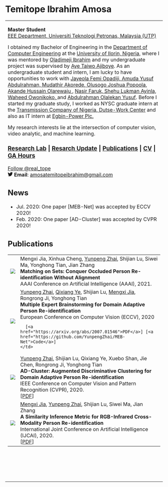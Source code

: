 
<!-- <body>
<script type="text/javascript">
var gaJsHost = (("https:" == document.location.protocol) ? "https://ssl." : "http://www.");
document.write(unescape("%3Cscript src='" + gaJsHost + "google-analytics.com/ga.js' type='text/javascript'%3E%3C/script%3E"));
</script>
<script type="text/javascript">
try {
    var pageTracker = _gat._getTracker("UA-15688631-4");
    pageTracker._trackPageview();
} catch(err) {}</script> -->
<div id="layout-content">
<div id="toptitle">
<h1>Temitope Ibrahim Amosa</h1>
</div>
<table class="imgtable"><tr><!--<td> 
<img src="TopeIbrahim.jpg" alt="Temitope Ibrahim Amosa" width="200px" />&nbsp;</td>-->
<td align="left"><p><b>Master Student</b> <br />
<a href="https://www.utp.edu.my/Pages/Academic/Faculty-of-Engineering/Faculties/About%20Department%20of%20Electrical%20and%20Electronic%20Engineering/About-Electric-and-Electronic-Engineering.aspx/">EEE Department, Universiti Teknologi Petronas, Malaysia (UTP)</a></p>
<div class="container">
<p class ="text-justify">I obtained my Bachelor of Engineering in the <a href="https://www.unilorin.edu.ng/">Department of Computer Engineering</a> at the <a href="https://www.unilorin.edu.ng/">University of Ilorin, Nigeria,</a> where I was mentored by <a href="https://scholar.google.com.my/citations?user=OckASdsAAAAJ&hl=enl">Oladimeji Ibrahim</a> and my undergraduate project was supervised by <a href="">Aye Taiwo Ajiboye</a>.
As an undergraduate student and intern, I am lucky to have opportunities to work with
 <a href="https://www.linkedin.com/in/jayeola-f-opadiji-370a6225/"> Jayeola Femi Opadiji, </a>
 <a href="https://www.researchgate.net/profile/Yusuf-Abdulrahman"> Amuda Yusuf Abdulrahman, </a>
 <a href="https://scholar.google.com.my/citations?user=PJFt0rEAAAAJ&hl=en"> Mudathir Akorede, </a>
 <a href="https://www.linkedin.com/in/olusogo-popoola-9a17b8b/?originalSubdomain=ng"> Olusogo Joshua Popoola, </a>
 <a href="https://https://www.linkedin.com/in/akande-hussein-olanrewaju-1a5ab2b/">Akande Hussain Olarewaju </a>,
 <a href="https://scholar.google.com/citations?user=imqCIgUAAAAJ&hl=en"> Nasir Faruk, </a>
  <a href="https://scholar.google.com/citations?user=Gezqnr0AAAAJ&hl=en"> Shehu Lukman Ayinla, </a>
 <a href="https://www.linkedin.com/in/waheed-owonikoko-253265103/?originalSubdomain=ng"> Waheed Owonikoko, </a> and
 <a href="https://scholar.google.com/citations?user=0m0f3SoAAAAJ&hl=en"> Abdulrahman Olalekan Yusuf</a>.
Before I started my graduate study, I worked as NYSC graduate intern at the <a href="https://www.tcn.org.ng/">Transmission Company of Nigeria, Dutse-Work Center</a> and also as IT intern at <a href="https://egbin-power.com/"> Egbin-Power Plc.</a></p>
</div>
<p class= "text-justify text-info">My research interests lie at the intersection of computer vision, video analytic, and machine learning.</p>
<h3><a href="#group">Research Lab</a> | <a href="#GA">Resarch Update</a> | <a href="#pubs">Publications</a> | <a href="Amosa_Temitope_Resume.pdf">CV</a> | <a href="#open-office-hour">GA Hours</a> </h3>
<p>
<i class="bi bi-twitter"></i><a href="https://twitter.com/real_tope">
<a class="twitter-follow-button"
href="https://twitter.com/real_tope"
data-size="large">
Follow @real_tope</a>
 <br />
  <svg xmlns="http://www.w3.org/2000/svg" width="16" height="16" fill="currentColor" class="bi bi-twitter" viewBox="0 0 16 16">
  <path d="M5.026 15c6.038 0 9.341-5.003 9.341-9.334 0-.14 0-.282-.006-.422A6.685 6.685 0 0 0 16 3.542a6.658 6.658 0 0 1-1.889.518 3.301 3.301 0 0 0 1.447-1.817 6.533 6.533 0 0 1-2.087.793A3.286 3.286 0 0 0 7.875 6.03a9.325 9.325 0 0 1-6.767-3.429 3.289 3.289 0 0 0 1.018 4.382A3.323 3.323 0 0 1 .64 6.575v.045a3.288 3.288 0 0 0 2.632 3.218 3.203 3.203 0 0 1-.865.115 3.23 3.23 0 0 1-.614-.057 3.283 3.283 0 0 0 3.067 2.277A6.588 6.588 0 0 1 .78 13.58a6.32 6.32 0 0 1-.78-.045A9.344 9.344 0 0 0 5.026 15z"/>
</svg>
<b>Email</b>: <a href="mailto:amosatemitopeibrahim@gmail.com">amosatemitopeibrahim@gmail.com</a>
<div class="infoblock">
<div class="blockcontent">






<h2>News</h2>
<ul>
  <li>
    Jul. 2020: One paper [MEB-Net] was accepted by ECCV 2020!
  </li>

<!--   <li>
    Apr. 2020: One paper [SIM] was accepted by IJCAI 2020!
  </li> -->

  <li>
    Feb. 2020: One paper [AD-Cluster] was accepted by CVPR 2020!
  </li>

</ul>





<h2>Publications</h2>

<table class="pub_table">
  <tbody>

  <tr>
    <td class="pub_td1"><img src="./YunpengZhai_files/996.png" class="papericon"></td>
    <td class="pub_td2">Mengxi Jia, Xinhua Cheng, <u>Yunpeng Zhai</u>, Shijian Lu, Siwei Ma, Yonghong Tian, Jian Zhang
      <br><b>Matching on Sets: Conquer Occluded Person Re-identification Without Alignment</b>
      <br>AAAI Conference on Artificial Intelligence (AAAI), 2021.
      <br>
      <!-- [<a href="">Code</a>] -->
    </td>
  </tr>

  <!-- #12 -->
  <tr>
    <td class="pub_td1"><img src="./YunpengZhai_files/mebnet.png" class="papericon"></td>
    <td class="pub_td2"><u>Yunpeng Zhai</u>, <a href="http://people.ucas.ac.cn/~qxye?language=en">Qixiang Ye</a>, Shijian Lu, <a href="https://mxjia.github.io">Mengxi Jia</a>, Rongrong Ji, Yonghong Tian
      <br><b>Multiple Expert Brainstorming for Domain Adaptive Person Re-identification</b>
      <br>European Conference on Computer Vision (ECCV), 2020
      <br>
      <!-- [<a href="">PDF</a>] -->
      
      [<a href="https://arxiv.org/abs/2007.01546">PDF</a>] [<a href="https://github.com/YunpengZhai/MEB-Net">Code</a>]
    </td>
  </tr>

  <!-- #11 -->
  <tr>
    <td class="pub_td1"><img src="./YunpengZhai_files/adcluster.png" class="papericon"></td>
    <td class="pub_td2"><u>Yunpeng Zhai</u>, Shijian Lu, Qixiang Ye, Xuebo Shan, Jie Chen, Rongrong Ji, Yonghong Tian
      <br><b>AD-Cluster: Augmented Discriminative Clustering for Domain Adaptive Person Re-identification</b>
      <br>IEEE Conference on Computer Vision and Pattern Recognition (CVPR), 2020.
      <br>
      [<a href="https://openaccess.thecvf.com/content_CVPR_2020/papers/Zhai_AD-Cluster_Augmented_Discriminative_Clustering_for_Domain_Adaptive_Person_Re-Identification_CVPR_2020_paper.pdf">PDF</a>]
      <!-- [<a href="">Code</a>] -->
    </td>
  </tr>

  <!-- #10 -->
  <tr>
    <td class="pub_td1"><img src="./YunpengZhai_files/IJCAI.png" class="papericon"></td>
    <td class="pub_td2"><a href="https://mxjia.github.io">Mengxi Jia</a>, <u>Yunpeng Zhai</u>, Shijian Lu, Siwei Ma, Jian Zhang
      <br><b>A Similarity Inference Metric for RGB-Infrared Cross-Modality Person Re-identification</b>
      <br>International Joint Conference on Artificial Intelligence (IJCAI), 2020.
      <br>
      [<a href="https://arxiv.org/abs/2007.01504">PDF</a>]
      <!-- [<a href="">Code</a>] -->
    </td>
  </tr>

  </tbody>
</table>

    
<br>
<!-- <h2>Awards</h2>
    <li>  a1  </li>
    <li>  a2  </li> -->


<br> <br> 
    
    



